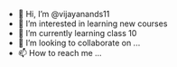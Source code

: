 - 👋 Hi, I’m @vijayanands11
- 👀 I’m interested in learning new courses
- 🌱 I’m currently learning class 10 
- 💞️ I’m looking to collaborate on ...
- 📫 How to reach me ...

<!---
vijayanands11/vijayanands11 is a ✨ special ✨ repository because its `README.md` (this file) appears on your GitHub profile.
You can click the Preview link to take a look at your changes.
--->

